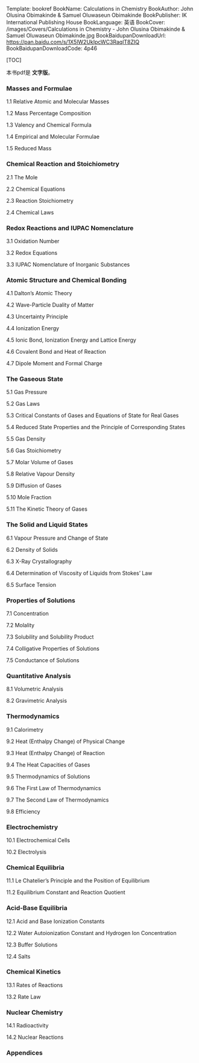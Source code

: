 Template: bookref
BookName: Calculations in Chemistry
BookAuthor: John Olusina Obimakinde & Samuel Oluwaseun Obimakinde
BookPublisher: IK International Publishing House
BookLanguage: 英语
BookCover: /images/Covers/Calculations in Chemistry - John Olusina Obimakinde & Samuel Oluwaseun Obimakinde.jpg
BookBaidupanDownloadUrl: https://pan.baidu.com/s/1X5lW2UkIpcWC3RaqlT8ZIQ 
BookBaidupanDownloadCode: 4p46

[TOC]

本书pdf是 **文字版**。


### Masses and Formulae
1.1 Relative Atomic and Molecular Masses

1.2 Mass Percentage Composition

1.3 Valency and Chemical Formula

1.4 Empirical and Molecular Formulae

1.5 Reduced Mass

### Chemical Reaction and Stoichiometry
2.1 The Mole

2.2 Chemical Equations

2.3 Reaction Stoichiometry

2.4 Chemical Laws

### Redox Reactions and IUPAC Nomenclature
3.1 Oxidation Number

3.2 Redox Equations

3.3 IUPAC Nomenclature of Inorganic Substances

### Atomic Structure and Chemical Bonding
4.1 Dalton’s Atomic Theory

4.2 Wave-Particle Duality of Matter

4.3 Uncertainty Principle

4.4 Ionization Energy

4.5 Ionic Bond, Ionization Energy and Lattice Energy

4.6 Covalent Bond and Heat of Reaction

4.7 Dipole Moment and Formal Charge

### The Gaseous State
5.1 Gas Pressure

5.2 Gas Laws

5.3 Critical Constants of Gases and Equations of State for Real Gases

5.4 Reduced State Properties and the Principle of Corresponding States

5.5 Gas Density

5.6 Gas Stoichiometry

5.7 Molar Volume of Gases

5.8 Relative Vapour Density

5.9 Diffusion of Gases

5.10 Mole Fraction

5.11 The Kinetic Theory of Gases

### The Solid and Liquid States
6.1 Vapour Pressure and Change of State

6.2 Density of Solids

6.3 X-Ray Crystallography

6.4 Determination of Viscosity of Liquids from Stokes’ Law

6.5 Surface Tension

### Properties of Solutions
7.1 Concentration

7.2 Molality

7.3 Solubility and Solubility Product

7.4 Colligative Properties of Solutions

7.5 Conductance of Solutions

### Quantitative Analysis
8.1 Volumetric Analysis

8.2 Gravimetric Analysis

### Thermodynamics
9.1 Calorimetry

9.2 Heat (Enthalpy Change) of Physical Change

9.3 Heat (Enthalpy Change) of Reaction

9.4 The Heat Capacities of Gases

9.5 Thermodynamics of Solutions

9.6 The First Law of Thermodynamics

9.7 The Second Law of Thermodynamics

9.8 Efficiency
### Electrochemistry
10.1 Electrochemical Cells

10.2 Electrolysis

### Chemical Equilibria
11.1 Le Chatelier’s Principle and the Position of Equilibrium

11.2 Equilibrium Constant and Reaction Quotient

### Acid-Base Equilibria
12.1 Acid and Base Ionization Constants

12.2 Water Autoionization Constant and Hydrogen Ion Concentration

12.3 Buffer Solutions

12.4 Salts

### Chemical Kinetics
13.1 Rates of Reactions

13.2 Rate Law

### Nuclear Chemistry
14.1 Radioactivity

14.2 Nuclear Reactions

### Appendices